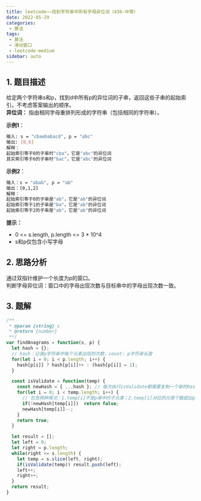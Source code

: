 ```yaml
---
title: leetcode——找到字符串中所有字母异位词（438-中等）
date: 2022-05-29
categories:
 - 算法
tags:
 - 算法
 - 滑动窗口
 - leetcode-medium
sidebar: auto
--- 
```


## 1. 题目描述
给定两个字符串s和p，找到d中所有p的异位词的子串，返回这些子串的起始索引。不考虑答案输出的顺序。  
**异位词：** 指由相同字母重排列形成的字符串（包括相同的字符串）。

**示例1**：    
```bash
输入: s = "cbaebabacd", p = "abc"
输出: [0,6]
解释：
起始索引等于0的子串时"cba"，它是"abc"的异位词
其实索引等于6的子串时"bac"，它是"abc"的异位词
```  

**示例2**：  
```bash
输入：s = "abab", p = "ab"
输出：[0,1,2]
解释：
起始索引等于0的子串是"ab"，它是"ab"的异位词
起始索引等于1的子串是"ba"，它是"ab"的异位词
起始索引等于2的子串是"ab"，它是"ab"的异位词
```

**提示：**   
- 0 <= s.length, p.length <= 3 * 10^4  
- s和p仅包含小写字母

## 2. 思路分析
通过双指针维护一个长度为p的窗口。  
判断字母异位词：窗口中的字母出现次数与目标串中的字母出现次数一致。

## 3. 题解
```js
/**
 * @param {string} s
 * @return {number}
 **/
var findAnagrams = function(s, p) {
  let hash = {};
  // hash：记录p字符串中每个元素出现的次数，count: p字符串长度
  for(let i = 0; i < p.length; i++) {
    hash[p[i]] ? hash[p[i]]++ : (hash[p[i]] = 1);
  }

  const isValidate = function(temp) {
    const newHash = { ...hash }; // 每次执行isValidate都需要复制一个新的hash副本，避免下次执行isValidate时hash被修改
    for(let i = 0; i < temp.length; i++) {
      // 包含两种情况：1.temp[i]不是p串中的子元素；2.temp[i]对应的元素个数超出p串中同值的元素个数
      if(!newHash[temp[i]])  return false;
      newHash[temp[i]]--;
    }
    return true;
  }

  let result = [];
  let left = 0;
  let right = p.length;
  while(right <= s.length) {
    let temp = s.slice(left, right);
    if(isValidate(temp)) result.push(left);
    left++;
    right++;
  }
  return result;
}
```
